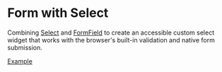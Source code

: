 # Form with Select

<p data-description>
  Combining <a href="/components/select">Select</a> and <a href="/components/form">FormField</a> to create an accessible custom select widget that works with the browser's built-in validation and native form submission.
</p>

<a href="./index.tsx" data-playground>Example</a>
